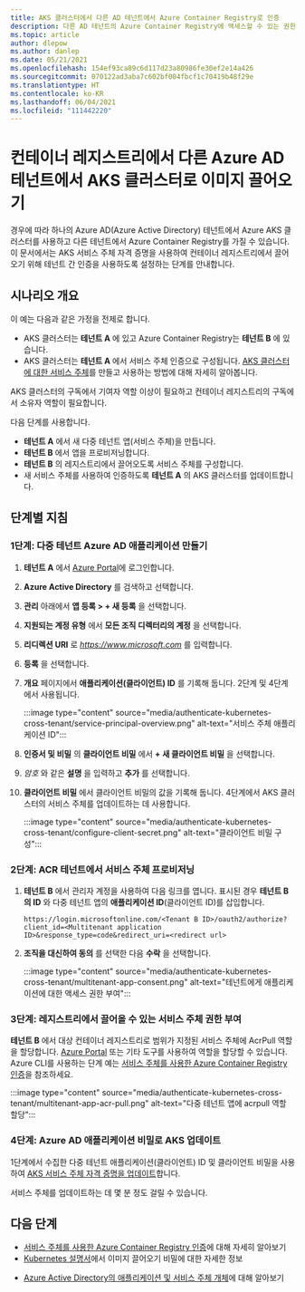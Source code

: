 ```yaml
---
title: AKS 클러스터에서 다른 AD 테넌트에서 Azure Container Registry로 인증
description: 다른 AD 테넌트의 Azure Container Registry에 액세스할 수 있는 권한이 있는 AKS 클러스터의 서비스 주체 구성
ms.topic: article
author: dlepow
ms.author: danlep
ms.date: 05/21/2021
ms.openlocfilehash: 154ef93ca89c6d117d23a80986fe30ef2e14a426
ms.sourcegitcommit: 070122ad3aba7c602bf004fbcf1c70419b48f29e
ms.translationtype: HT
ms.contentlocale: ko-KR
ms.lasthandoff: 06/04/2021
ms.locfileid: "111442220"
---
```

# <a name="pull-images-from-a-container-registry-to-an-aks-cluster-in-a-different-azure-ad-tenant"></a>컨테이너 레지스트리에서 다른 Azure AD 테넌트에서 AKS 클러스터로 이미지 끌어오기

경우에 따라 하나의 Azure AD(Azure Active Directory) 테넌트에서 Azure AKS 클러스터를 사용하고 다른 테넌트에서 Azure Container Registry를 가질 수 있습니다. 이 문서에서는 AKS 서비스 주체 자격 증명을 사용하여 컨테이너 레지스트리에서 끌어오기 위해 테넌트 간 인증을 사용하도록 설정하는 단계를 안내합니다.

## <a name="scenario-overview"></a>시나리오 개요
이 예는 다음과 같은 가정을 전제로 합니다.

* AKS 클러스터는 **테넌트 A** 에 있고 Azure Container Registry는 **테넌트 B** 에 있습니다. 
* AKS 클러스터는 **테넌트 A** 에서 서비스 주체 인증으로 구성됩니다. [AKS 클러스터에 대한 서비스 주체](../aks/kubernetes-service-principal.md)를 만들고 사용하는 방법에 대해 자세히 알아봅니다.

AKS 클러스터의 구독에서 기여자 역할 이상이 필요하고 컨테이너 레지스트리의 구독에서 소유자 역할이 필요합니다.

다음 단계를 사용합니다.

* **테넌트 A** 에서 새 다중 테넌트 앱(서비스 주체)을 만듭니다. 
* **테넌트 B** 에서 앱을 프로비저닝합니다.
* **테넌트 B** 의 레지스트리에서 끌어오도록 서비스 주체를 구성합니다.
* 새 서비스 주체를 사용하여 인증하도록 **테넌트 A** 의 AKS 클러스터를 업데이트합니다.


## <a name="step-by-step-instructions"></a>단계별 지침

### <a name="step-1-create-multitenant-azure-ad-application"></a>1단계: 다중 테넌트 Azure AD 애플리케이션 만들기

1. **테넌트 A** 에서 [Azure Portal](https://portal.azure.com/)에 로그인합니다.
1. **Azure Active Directory** 를 검색하고 선택합니다.
1. **관리** 아래에서 **앱 등록 > + 새 등록** 을 선택합니다.
1. **지원되는 계정 유형** 에서 **모든 조직 디렉터리의 계정** 을 선택합니다.
1. **리디렉션 URI** 로 *https://www.microsoft.com* 를 입력합니다.
1. **등록** 을 선택합니다.
1. **개요** 페이지에서 **애플리케이션(클라이언트) ID** 를 기록해 둡니다. 2단계 및 4단계에서 사용됩니다.

    :::image type="content" source="media/authenticate-kubernetes-cross-tenant/service-principal-overview.png" alt-text="서비스 주체 애플리케이션 ID":::
1. **인증서 및 비밀** 의 **클라이언트 비밀** 에서 **+ 새 클라이언트 비밀** 을 선택합니다.
1. *암호* 와 같은 **설명** 을 입력하고 **추가** 를 선택합니다.
1. **클라이언트 비밀** 에서 클라이언트 비밀의 값을 기록해 둡니다. 4단계에서 AKS 클러스터의 서비스 주체를 업데이트하는 데 사용합니다.

    :::image type="content" source="media/authenticate-kubernetes-cross-tenant/configure-client-secret.png" alt-text="클라이언트 비밀 구성":::
### <a name="step-2-provision-the-service-principal-in-the-acr-tenant"></a>2단계: ACR 테넌트에서 서비스 주체 프로비저닝

1. **테넌트 B** 에서 관리자 계정을 사용하여 다음 링크를 엽니다. 표시된 경우 **테넌트 B의 ID** 와 다중 테넌트 앱의 **애플리케이션 ID**(클라이언트 ID)를 삽입합니다.

    ```console
    https://login.microsoftonline.com/<Tenant B ID>/oauth2/authorize?client_id=<Multitenant application ID>&response_type=code&redirect_uri=<redirect url>
    ```
1. **조직을 대신하여 동의** 를 선택한 다음 **수락** 을 선택합니다. 
    
    :::image type="content" source="media/authenticate-kubernetes-cross-tenant/multitenant-app-consent.png" alt-text="테넌트에게 애플리케이션에 대한 액세스 권한 부여":::
 

### <a name="step-3-grant-service-principal-permission-to-pull-from-registry"></a>3단계: 레지스트리에서 끌어올 수 있는 서비스 주체 권한 부여

**테넌트 B** 에서 대상 컨테이너 레지스트리로 범위가 지정된 서비스 주체에 AcrPull 역할을 할당합니다. [Azure Portal](../role-based-access-control/role-assignments-portal.md) 또는 기타 도구를 사용하여 역할을 할당할 수 있습니다. Azure CLI를 사용하는 단계 예는 [서비스 주체를 사용한 Azure Container Registry 인증](container-registry-auth-service-principal.md#use-an-existing-service-principal)을 참조하세요.

:::image type="content" source="media/authenticate-kubernetes-cross-tenant/multitenant-app-acr-pull.png" alt-text="다중 테넌트 앱에 acrpull 역할 할당":::

### <a name="step-4-update-aks-with-the-azure-ad-application-secret"></a>4단계: Azure AD 애플리케이션 비밀로 AKS 업데이트

1단계에서 수집한 다중 테넌트 애플리케이션(클라이언트) ID 및 클라이언트 비밀을 사용하여 [AKS 서비스 주체 자격 증명을 업데이트](../aks/update-credentials.md#update-aks-cluster-with-new-service-principal-credentials)합니다.

서비스 주체를 업데이트하는 데 몇 분 정도 걸릴 수 있습니다.

## <a name="next-steps"></a>다음 단계

* [서비스 주체를 사용한 Azure Container Registry 인증](container-registry-auth-service-principal.md)에 대해 자세히 알아보기
* [Kubernetes 설명서](https://kubernetes.io/docs/concepts/containers/images/#specifying-imagepullsecrets-on-a-pod)에서 이미지 끌어오기 비밀에 대한 자세한 정보
- [Azure Active Directory의 애플리케이션 및 서비스 주체 개체](../active-directory/develop/app-objects-and-service-principals.md)에 대해 알아보기


